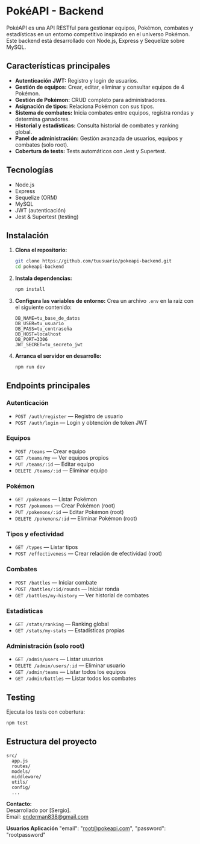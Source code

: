 # PokéAPI - Backend

PokéAPI es una API RESTful para gestionar equipos, Pokémon, combates y estadísticas en un entorno competitivo inspirado en el universo Pokémon. Este backend está desarrollado con Node.js, Express y Sequelize sobre MySQL.

## Características principales

- **Autenticación JWT:** Registro y login de usuarios.
- **Gestión de equipos:** Crear, editar, eliminar y consultar equipos de 4 Pokémon.
- **Gestión de Pokémon:** CRUD completo para administradores.
- **Asignación de tipos:** Relaciona Pokémon con sus tipos.
- **Sistema de combates:** Inicia combates entre equipos, registra rondas y determina ganadores.
- **Historial y estadísticas:** Consulta historial de combates y ranking global.
- **Panel de administración:** Gestión avanzada de usuarios, equipos y combates (solo root).
- **Cobertura de tests:** Tests automáticos con Jest y Supertest.

## Tecnologías

- Node.js
- Express
- Sequelize (ORM)
- MySQL
- JWT (autenticación)
- Jest & Supertest (testing)

## Instalación

1. **Clona el repositorio:**
   ```bash
   git clone https://github.com/tuusuario/pokeapi-backend.git
   cd pokeapi-backend
   ```

2. **Instala dependencias:**
   ```bash
   npm install
   ```

3. **Configura las variables de entorno:**
   Crea un archivo `.env` en la raíz con el siguiente contenido:
   ```
   DB_NAME=tu_base_de_datos
   DB_USER=tu_usuario
   DB_PASS=tu_contraseña
   DB_HOST=localhost
   DB_PORT=3306
   JWT_SECRET=tu_secreto_jwt
   ```

4. **Arranca el servidor en desarrollo:**
   ```bash
   npm run dev
   ```

## Endpoints principales

### Autenticación

- `POST /auth/register` — Registro de usuario
- `POST /auth/login` — Login y obtención de token JWT

### Equipos

- `POST /teams` — Crear equipo
- `GET /teams/my` — Ver equipos propios
- `PUT /teams/:id` — Editar equipo
- `DELETE /teams/:id` — Eliminar equipo

### Pokémon

- `GET /pokemons` — Listar Pokémon
- `POST /pokemons` — Crear Pokémon (root)
- `PUT /pokemons/:id` — Editar Pokémon (root)
- `DELETE /pokemons/:id` — Eliminar Pokémon (root)

### Tipos y efectividad

- `GET /types` — Listar tipos
- `POST /effectiveness` — Crear relación de efectividad (root)

### Combates

- `POST /battles` — Iniciar combate
- `POST /battles/:id/rounds` — Iniciar ronda
- `GET /battles/my-history` — Ver historial de combates

### Estadísticas

- `GET /stats/ranking` — Ranking global
- `GET /stats/my-stats` — Estadísticas propias

### Administración (solo root)

- `GET /admin/users` — Listar usuarios
- `DELETE /admin/users/:id` — Eliminar usuario
- `GET /admin/teams` — Listar todos los equipos
- `GET /admin/battles` — Listar todos los combates

## Testing

Ejecuta los tests con cobertura:
```bash
npm test
```

## Estructura del proyecto

```
src/
  app.js
  routes/
  models/
  middleware/
  utils/
  config/
  ...
```





**Contacto:**  
Desarrollado por [Sergio].  
Email: enderman838@gmail.com


**Usuarios Aplicación**
"email": "root@pokeapi.com",
"password": "rootpassword"
